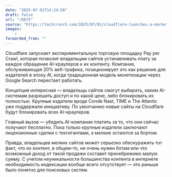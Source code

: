 ```yaml
---
date: "2025-07-01T14:24:50"
draft: false
url: "/6075"
source: "https://techcrunch.com/2025/07/01/cloudflare-launches-a-marketplace-that-lets-websites-charge-ai-bots-for-scraping/"
images:
    -
forwarded_from: ""
---
```


Cloudflare запускает экспериментальную торговую площадку Pay per Crawl, которая позволит владельцам сайтов устанавливать плату за каждое обращение AI-краулеров к их контенту. Компания, обслуживающая 20% веб-трафика, позиционирует это как решение для издателей в эпоху AI, когда традиционная модель монетизации через Google Search перестает работать.

Концепция интересная — владельцы сайтов смогут выбирать, каким AI-системам разрешить доступ и по какой цене, либо блокировать их полностью. Крупные издатели вроде Conde Nast, TIME и The Atlantic уже поддержали инициативу. По умолчанию новые сайты на Cloudflare будут блокировать всех AI-краулеров.

Главный вызов — убедить AI-компании платить за то, что они сейчас получают бесплатно. Пока только крупные издатели заключают лицензионные сделки с техгигантами, а мелкие остаются за бортом. 

Правда, владельцев мелких сайтов может серьезно обескуражить тот факт, что их контент, в общем-то, не очень нужен ботам или что возможный доход от такой продажи составит пренебрежимо малую сумму. С учетом неуникальности большинства контента в интернете необходимость индексации вообще всего отсутствует — это раньше было понятно для поисковых систем.
